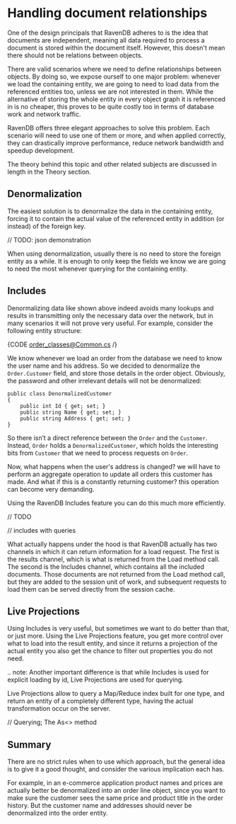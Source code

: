 ﻿# Handling document relationships

One of the design principals that RavenDB adheres to is the idea that documents are independent, meaning all data required to process a document is stored within the document itself. However, this doesn't mean there should not be relations between objects.

There are valid scenarios where we need to define relationships between objects. By doing so, we expose ourself to one major problem: whenever we load the containing entity, we are going to need to load data from the referenced entities too, unless we are not interested in them. While the alternative of storing the whole entity in every object graph it is referenced in is no cheaper, this proves to be quite costly too in terms of database work and network traffic.

RavenDB offers three elegant approaches to solve this problem. Each scenario will need to use one of them or more, and when applied correctly, they can drastically improve performance, reduce network bandwidth and speedup development.

The theory behind this topic and other related subjects are discussed in length in the Theory section.

## Denormalization

The easiest solution is to denormalize the data in the containing entity, forcing it to contain the actual value of the referenced entity in addition (or instead) of the foreign key.

// TODO: json demonstration

When using denormalization, usually there is no need to store the foreign entity as a while. It is enough to only keep the fields we know we are going to need the most whenever querying for the containing entity.

## Includes

Denormalizing data like shown above indeed avoids many lookups and results in transmitting only the necessary data over the network, but in many scenarios it will not prove very useful. For example, consider the following entity structure:

{CODE order_classes@Common.cs /}

We know whenever we load an order from the database we need to know the user name and his address. So we decided to denormalize the `Order.Customer` field, and store those details in the order object. Obviously, the password and other irrelevant details will not be denormalized:

	public class DenormalizedCustomer
	{
		public int Id { get; set; }
		public string Name { get; set; }
		public string Address { get; set; }
	}

So there isn’t a direct reference between the `Order` and the `Customer`. Instead, `Order` holds a `DenormalizedCustomer`, which holds the interesting bits from `Customer` that we need to process requests on `Order`.

Now, what happens when the user's address is changed? we will have to perform an aggregate operation to update all orders this customer has made. And what if this is a constantly returning customer? this operation can become very demanding.

Using the RavenDB Includes feature you can do this much more efficiently.

// TODO

// includes with queries

What actually happens under the hood is that RavenDB actually has two channels in which it can return information for a load request. The first is the results channel, which is what is returned from the Load method call. The second is the Includes channel, which contains all the included documents. Those documents are not returned from the Load method call, but they are added to the session unit of work, and subsequent requests to load them can be served directly from the session cache.

## Live Projections

Using Includes is very useful, but sometimes we want to do better than that, or just more. Using the Live Projections feature, you get more control over what to load into the result entity, and since it returns a projection of the actual entity you also get the chance to filter out properties you do not need.

.. note:
    Another important difference is that while Includes is used for explicit loading by id, Live Projections are used for querying.

Live Projections allow to query a Map/Reduce index built for one type, and return an entity of a completely different type, having the actual transformation occur on the server.

// Querying; The As<> method

## Summary

There are no strict rules when to use which approach, but the general idea is to give it a good thought, and consider the various implication each has.

For example, in an e-commerce application product names and prices are actually better be denormalized into an order line object, since you want to make sure the customer sees the same price and product title in the order history. But the customer name and addresses should never be denormalized into the order entity.